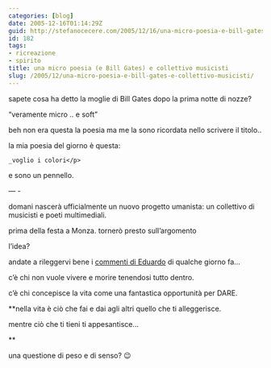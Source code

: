 ```yaml
---
categories: [blog]
date: 2005-12-16T01:14:29Z
guid: http://stefanocecere.com/2005/12/16/una-micro-poesia-e-bill-gates-e-collettivo-musicisti/
id: 182
tags:
- ricreazione
- spirito
title: una micro poesia (e Bill Gates) e collettivo musicisti
slug: /2005/12/una-micro-poesia-e-bill-gates-e-collettivo-musicisti/
---
```


sapete cosa ha detto la moglie di Bill Gates dopo la prima notte di nozze?
  
“veramente micro .. e soft”

beh non era questa la poesia ma me la sono ricordata nello scrivere il titolo..
  
la mia poesia del giorno è questa:

    _voglio i colori</p> 

e sono un pennello.
  
</em>
  
&#8212; -

domani nascerà ufficialmente un nuovo progetto umanista: un collettivo di musicisti e poeti multimediali.
  
prima della festa a Monza. tornerò presto sull’argomento

l’idea?
  
andate a rileggervi bene i [commenti di Eduardo](http://stefanocecere.com/2005/12/08/da-me-esce-qualcosa-al-mondo/) di qualche giorno fa…
  
c’è chi non vuole vivere e morire tenendosi tutto dentro.
  
c’è chi concepisce la vita come una fantastica opportunità per DARE.
  
**nella vita è ciò che fai e dai agli altri quello che ti alleggerisce.
  
mentre ciò che ti tieni ti appesantisce…
  
** 
  
una questione di peso e di senso? 😉